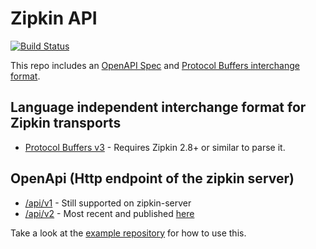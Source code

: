 # Zipkin API

[![Build Status](https://travis-ci.org/openzipkin/zipkin-api.svg?branch=master)](https://travis-ci.org/openzipkin/zipkin-api)

This repo includes an [OpenAPI Spec](./zipkin-api.yaml) and [Protocol Buffers interchange format](./zipkin.proto).

## Language independent interchange format for Zipkin transports
* [Protocol Buffers v3](./zipkin.proto) - Requires Zipkin 2.8+ or similar to parse it.

## OpenApi (Http endpoint of the zipkin server)
* [/api/v1](./zipkin-api.yaml) - Still supported on zipkin-server
* [/api/v2](./zipkin2-api.yaml) - Most recent and published [here](http://zipkin.io/zipkin-api/#/)

Take a look at the [example repository](https://github.com/openzipkin/zipkin-api-example) for how to use this.
